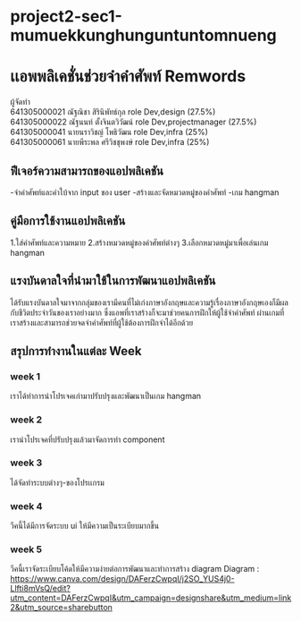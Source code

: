 # project2-sec1-mumuekkunghunguntuntomnueng

# เเอพพลิเคชั่นช่วยจำคำศัพท์ Remwords

ผู้จัดทำ <br>
641305000021  ณัฐณิชา สิรินิพัทธ์กุล   role Dev,design (27.5%)<br>
641305000022  ณัฐนนท์ ตั้งจินตวิวัฒน์  role Dev,projectmanager (27.5%)<br>
641305000041  นายนราวิชญ์ โพธิวัฒน  role Dev,infra (25%)<br>
641305000061  นายพีระพล ศรีวิชชุพงษ์ role Dev,infra (25%)

## ฟีเจอร์ความสามารถของแอปพลิเคชัน
-จำคำศัพท์และคำใบ้จาก input ของ user
-สร้างและจัดหมวดหมู่ของคำศัพท์
-เกม hangman

## คู่มือการใช้งานแอปพลิเคชัน
1.ใส่คำศัพท์และความหมาย
2.สร้างหมวดหมู่ของคำศัพท์ต่างๆ
3.เลือกหมวดหมู่มาเพื่อเล่นเกม hangman

## แรงบันดาลใจที่นำมาใช้ในการพัฒนาแอปพลิเคชัน
ได้รับแรงบันดาลใจมาจากกลุ่มของเรามีคนที่ไม่เก่งภาษาอังกฤษและความรู้เรื่องภาษาอังกฤษเองก็มีผลกับชีวิตประจำวันของเราอย่างมาก ซึ่งแอพที่เราสร้างก็จะมาช่วยคนการฝึกให้ผู้ใช้จำคำศัพท์
ผ่านเกมที่เราสร้างและสามารถช่วยจดจำคำศัพท์ที่ผู้ใช้ต้องการฝึกจำได้อีกด้วย

## สรุปการทำงานในแต่ละ Week

### week 1 
เราได้ทำการนำโปรเจคเก่ามาปรับปรุงและพัฒนาเป็นเกม hangman

### week 2 
เรานำโปรเจคที่ปรับปรุงแล้วมาจัดการทำ component

### week 3 
ได้จัดทำระบบต่างๆ-ของโปรเเกรม 

### week 4
วีคนี้ได้มีการจัดระบบ ui ให้มีความเป็นระเบียบมากขึ้น

### week 5
วีคนี้เราจัดระเบียบโค้ดให้มีความง่ายต่อการพัฒนาและทำการสร้าง diagram
Diagram : https://www.canva.com/design/DAFerzCwpqI/j2SO_YUS4j0-Llfti8mVsQ/edit?utm_content=DAFerzCwpqI&utm_campaign=designshare&utm_medium=link2&utm_source=sharebutton
